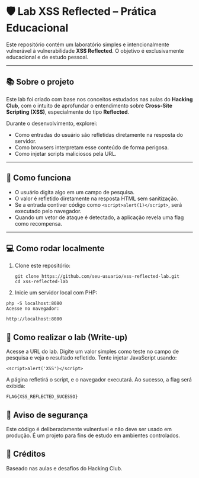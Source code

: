 # 🛡️ Lab XSS Reflected – Prática Educacional

Este repositório contém um laboratório simples e intencionalmente vulnerável à vulnerabilidade **XSS Reflected**. O objetivo é exclusivamente educacional e de estudo pessoal.

---

## 📚 Sobre o projeto

Este lab foi criado com base nos conceitos estudados nas aulas do **Hacking Club**, com o intuito de aprofundar o entendimento sobre **Cross-Site Scripting (XSS)**, especialmente do tipo **Reflected**.

Durante o desenvolvimento, explorei:
- Como entradas do usuário são refletidas diretamente na resposta do servidor.
- Como browsers interpretam esse conteúdo de forma perigosa.
- Como injetar scripts maliciosos pela URL.

---

## 🧪 Como funciona

- O usuário digita algo em um campo de pesquisa.
- O valor é refletido diretamente na resposta HTML sem sanitização.
- Se a entrada contiver código como `<script>alert(1)</script>`, será executado pelo navegador.
- Quando um vetor de ataque é detectado, a aplicação revela uma flag como recompensa.

---

## 💻 Como rodar localmente

1. Clone este repositório:
   ```
   git clone https://github.com/seu-usuario/xss-reflected-lab.git
   cd xss-reflected-lab
   ```
2. Inicie um servidor local com PHP:
```
php -S localhost:8080
Acesse no navegador:
```

```http://localhost:8080```

## 📝 Como realizar o lab (Write-up)
Acesse a URL do lab.
Digite um valor simples como teste no campo de pesquisa e veja o resultado refletido.
Tente injetar JavaScript usando:

```
<script>alert('XSS')</script>
```
A página refletirá o script, e o navegador executará.
Ao sucesso, a flag será exibida:

```FLAG{XSS_REFLECTED_SUCESSO}```

## 🚨 Aviso de segurança
Este código é deliberadamente vulnerável e não deve ser usado em produção. É um projeto para fins de estudo em ambientes controlados.

## 🙌 Créditos
Baseado nas aulas e desafios do Hacking Club.
